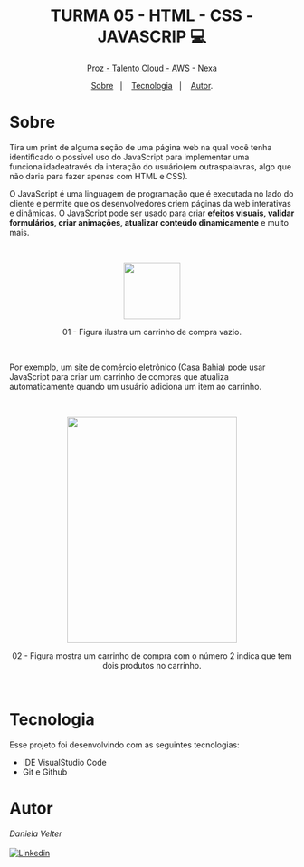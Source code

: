 <h1 align="center"> TURMA 05 -  HTML - CSS - JAVASCRIP 💻 </h1>

<p align="center"> <a href="https://prozeducacao.com.br/" target="_blank">Proz - Talento Cloud - </a><a href="https://aws.amazon.com/pt/" target="_blank">AWS</a> - <a href="https://www.nexaresources.com/" target="_blank">Nexa</a> </p>

<p align="center">
<a href="#sobre">Sobre</a>&nbsp;&nbsp;&nbsp|&nbsp;&nbsp;&nbsp;
<a href="#tecnologia">Tecnologia</a>&nbsp;&nbsp;&nbsp|&nbsp;&nbsp;&nbsp;
<a href="#autor">Autor</a>.</p>

# Sobre

Tira um print de alguma seção de uma página web na qual você tenha identificado o possível uso do JavaScript para implementar uma funcionalidadeatravés da interação do usuário(em outraspalavras, algo que não daria para fazer apenas com HTML e CSS).

O JavaScript é uma linguagem de programação que é executada no lado do cliente e permite que os desenvolvedores criem páginas da web interativas e dinâmicas. O JavaScript pode ser usado para criar **efeitos visuais, validar formulários, criar animações, atualizar conteúdo dinamicamente** e muito mais.

<br>

<p align="center">
<img src="img/Captura de tela 2023-10-18 152432.png" height="100" width="100">
  <br>
      
 </p>
 <p align="center">
    01 - Figura ilustra um carrinho de compra vazio.
 </p>
<br>
 </p>
 
 Por exemplo, um site de comércio eletrônico (Casa Bahia) pode usar JavaScript para criar um carrinho de compras que atualiza automaticamente quando um usuário adiciona um item ao carrinho.

<br>

 <p align="center">
<img src="/img/Captura de tela 2023-10-18 152523.png" height="400" width="300">
  <br>
    <p align="center">
    02 - Figura mostra um carrinho de compra com o número 2 indica que tem dois produtos no carrinho.
 </p>
 </p>
<br>

# Tecnologia

Esse projeto foi desenvolvindo com as seguintes tecnologias:

- IDE VisualStudio Code
- Git e Github

# Autor

_Daniela Velter_
<br>
<br>
[![Linkedin](https://img.shields.io/badge/DANIELA-0077B5?style=for-the-badge&logo=linkedin&logoColor=white)](https://www.linkedin.com/in/daniela-velter-231485f/)
